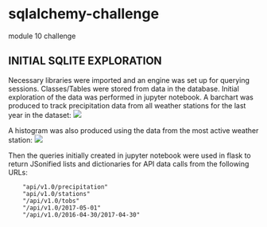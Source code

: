 # sqlalchemy-challenge
module 10 challenge

## INITIAL SQLITE EXPLORATION

Necessary libraries were imported and an engine was set up for querying sessions.  Classes/Tables were stored from data in the database.  Initial exploration of the data was performed in jupyter notebook.  A barchart was produced to track precipitation data from all weather stations for the last year in the dataset:
![](Images/barchart.png)

A histogram was also produced using the data from the most active weather station:
![](Images/histogram.png)

Then the queries initially created in jupyter notebook were used in flask to return JSonified lists and dictionaries for API data calls from the following URLs:

        "api/v1.0/precipitation"
        "api/v1.0/stations"
        "/api/v1.0/tobs"
        "/api/v1.0/2017-05-01"
        "/api/v1.0/2016-04-30/2017-04-30"

